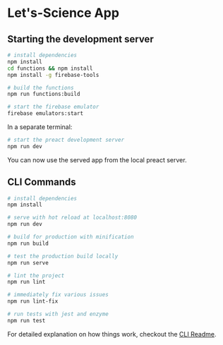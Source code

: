 # Let's-Science App

## Starting the development server

```bash
# install dependencies
npm install
cd functions && npm install
npm install -g firebase-tools

# build the functions
npm run functions:build

# start the firebase emulator
firebase emulators:start
```

In a separate terminal:
```bash
# start the preact development server 
npm run dev
```

You can now use the served app from the local preact server.

## CLI Commands

``` bash
# install dependencies
npm install

# serve with hot reload at localhost:8080
npm run dev

# build for production with minification
npm run build

# test the production build locally
npm run serve

# lint the project
npm run lint

# immediately fix various issues
npm run lint-fix

# run tests with jest and enzyme
npm run test
```

For detailed explanation on how things work, checkout the [CLI Readme](https://github.com/developit/preact-cli/blob/master/README.md).
